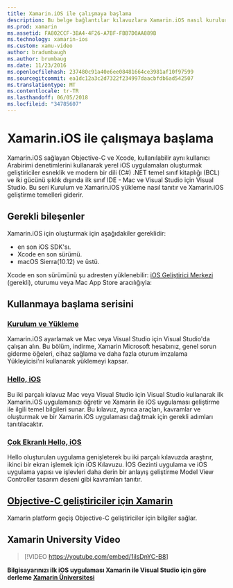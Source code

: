 ```yaml
---
title: Xamarin.iOS ile çalışmaya başlama
description: Bu belge bağlantılar kılavuzlara Xamarin.iOS nasıl kurulur ve ilk uygulamasının nasıl oluşturulacağını açıklayan ve Objective-C geliştiricileri için Xamarin hakkında bilgi sağlar.
ms.prod: xamarin
ms.assetid: FA802CCF-3BA4-4F26-A7BF-FBB7D0AA889B
ms.technology: xamarin-ios
ms.custom: xamu-video
author: bradumbaugh
ms.author: brumbaug
ms.date: 11/23/2016
ms.openlocfilehash: 237480c91a40e6ee08481664ce3981af10f97599
ms.sourcegitcommit: ea1dc12a3c2d7322f234997daacbfdb6ad542507
ms.translationtype: MT
ms.contentlocale: tr-TR
ms.lasthandoff: 06/05/2018
ms.locfileid: "34785607"
---
```

# <a name="getting-started-with-xamarinios"></a>Xamarin.iOS ile çalışmaya başlama

Xamarin.iOS sağlayan Objective-C ve Xcode, kullanılabilir aynı kullanıcı Arabirimi denetimlerini kullanarak yerel iOS uygulamaları oluşturmak geliştiriciler esneklik ve modern bir dili (C#) .NET temel sınıf kitaplığı (BCL) ve iki gücünü şıklık dışında ilk sınıf IDE - Mac ve Visual Studio için Visual Studio. Bu seri Kurulum ve Xamarin.iOS yükleme nasıl tanıtır ve Xamarin.iOS geliştirme temelleri giderir.

## <a name="required-components"></a>Gerekli bileşenler

Xamarin.iOS için oluşturmak için aşağıdakiler gereklidir:

-    en son iOS SDK'sı.
-    Xcode en son sürümü.
-    macOS Sierra(10.12) ve üstü.

Xcode en son sürümünü şu adresten yüklenebilir: [iOS Geliştirici Merkezi](https://developer.apple.com/devcenter/ios/index.action#downloads) (gerekli), oturumu veya Mac App Store aracılığıyla:

## <a name="getting-started-series"></a>Kullanmaya başlama serisini

###  <a name="setup-and-installationiosget-startedinstallationindexmd"></a>[Kurulum ve Yükleme](~/ios/get-started/installation/index.md)

Xamarin.iOS ayarlamak ve Mac veya Visual Studio için Visual Studio'da çalışan alın. Bu bölüm, indirme, Xamarin Microsoft hesabınız, genel sorun giderme öğeleri, cihaz sağlama ve daha fazla oturum imzalama Yükleyicisi'ni kullanarak yüklemeyi kapsar.

###  <a name="hello-iosiosget-startedhello-iosindexmd"></a>[Hello, iOS](~/ios/get-started/hello-ios/index.md)

Bu iki parçalı kılavuz Mac veya Visual Studio için Visual Studio kullanarak ilk Xamarin.iOS uygulamanızı öğretir ve Xamarin ile iOS uygulaması geliştirme ile ilgili temel bilgileri sunar. Bu kılavuz, ayrıca araçları, kavramlar ve oluşturmak ve bir Xamarin.iOS uygulaması dağıtmak için gerekli adımları tanıtılacaktır.

###  <a name="hello-ios-multiscreeniosget-startedhello-ios-multiscreenindexmd"></a>[Çok Ekranlı Hello, iOS ](~/ios/get-started/hello-ios-multiscreen/index.md)

Hello oluşturulan uygulama genişleterek bu iki parçalı kılavuzda araştırır, ikinci bir ekran işlemek için iOS Kılavuzu. İOS Gezinti uygulama ve iOS uygulama yapısı ve işlevleri daha derin bir anlayış geliştirme Model View Controller tasarım deseni gibi kavramları tanıtır.

##  <a name="xamarin-for-objective-c-developersobjective-c-developersindexmd"></a>[Objective-C geliştiriciler için Xamarin](objective-c-developers/index.md)

Xamarin platform geçiş Objective-C geliştiriciler için bilgiler sağlar.

## <a name="xamarin-university-video"></a>Xamarin University Video

> [!VIDEO https://youtube.com/embed/1ilsDnYC-B8]

**Bilgisayarınızı ilk iOS uygulaması Xamarin ile Visual Studio için göre derleme [Xamarin Üniversitesi](https://university.xamarin.com)**